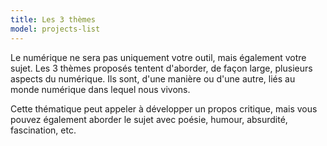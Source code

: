 ```yaml
---
title: Les 3 thèmes
model: projects-list
---
```


Le numérique ne sera pas uniquement votre outil, mais également votre sujet. Les 3 thèmes proposés tentent d'aborder, de façon large, plusieurs aspects du numérique. Ils sont, d'une manière ou d'une autre, liés au monde numérique dans lequel nous vivons.

Cette thématique peut appeler à développer un propos critique, mais vous pouvez également aborder le sujet avec poésie, humour, absurdité, fascination, etc.